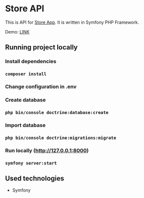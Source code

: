 # Store API
This is API for [Store App](https://github.com/juraszekwebdev/store-app). It is written in Symfony PHP Framework.

Demo: [LINK](http://pj-store-api.herokuapp.com/public/)

## Running project locally

### Install dependencies
### `composer install`

### Change configuration in .env

### Create database
### `php bin/console doctrine:database:create`

### Import database
### `php bin/console doctrine:migrations:migrate`

### Run locally (http://127.0.0.1:8000)
### `symfony server:start`

## Used technologies
- Symfony
